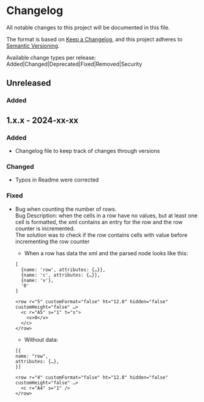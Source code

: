 # Changelog

All notable changes to this project will be documented in this file.

The format is based on [Keep a Changelog](https://keepachangelog.com/en/1.0.0/),
and this project adheres to [Semantic Versioning](https://semver.org/spec/v2.0.0.html).

Available change types per release: Added|Changed|Deprecated|Fixed|Removed|Security

## Unreleased

### Added

## 1.x.x - 2024-xx-xx

### Added
- Changelog file to keep track of changes through versions

### Changed

- Typos in Readme were corrected

### Fixed

- Bug when counting the number of rows.  
  Bug Description: when the cells in a row have no values, but at least one cell is formatted, the xml contains an entry for the row and the row counter is incremented.  
  The solution was to check if the row contains cells with value before incrementing the row counter
  
  - When a row has data the xml and the parsed node looks like this:
  ```
  [
    {name: 'row', attributes: {…}},
    {name: 'c', attributes: {…}},
    {name: 'v'},
    '0'
  ]

  <row r="5" customFormat="false" ht="12.8" hidden="false" customHeight="false" …>
    <c r="A5" s="1" t="s">
      <v>0</v>
    </c>
  </row>
  ```

  - Without data:
  ```
  [{
  name: "row",
  attributes: {…},
  }]

  <row r="4" customFormat="false" ht="12.8" hidden="false" customHeight="false" …>
    <c r="A4" s="1" />
  </row>
  ```


